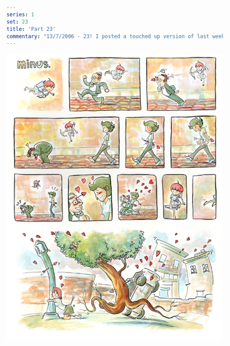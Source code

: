```yaml
---
series: 1
set: 23
title: 'Part 23'
commentary: "13/7/2006 - 23! I posted a touched up version of last week's strip on monday or so. I swear it was glowing and a lot of light colors didn't show up initially when I was scanning because I have to press the scanner lid down to remove greying on the borders. I'm using new paper now. It is much better than the stuff I was using before."
---
```


![](../../../../assets/minus/part-23/minus23.jpg)